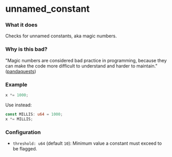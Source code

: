 # unnamed_constant

### What it does

Checks for unnamed constants, aka magic numbers.

### Why is this bad?

"Magic numbers are considered bad practice in programming, because they can make the code
more difficult to understand and harder to maintain." ([pandaquests])

### Example

```rust
x *= 1000;
```

Use instead:

```rust
const MILLIS: u64 = 1000;
x *= MILLIS;
```

### Configuration

- `threshold: u64` (default `10`): Minimum value a constant must exceed to be flagged.

[pandaquests]: https://levelup.gitconnected.com/whats-so-bad-about-magic-numbers-4c0a0c524b7d
